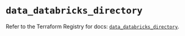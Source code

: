 # `data_databricks_directory`

Refer to the Terraform Registry for docs: [`data_databricks_directory`](https://registry.terraform.io/providers/databricks/databricks/1.67.0/docs/data-sources/directory).
